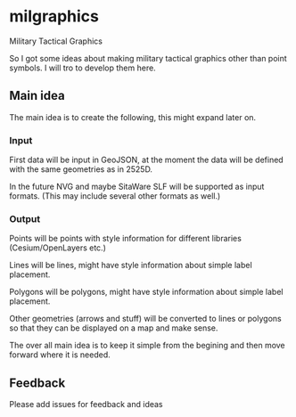 # milgraphics
Military Tactical Graphics

So I got some ideas about making military tactical graphics other than point symbols. I will tro to develop them here.

## Main idea

The main idea is to create the following, this might expand later on. 

### Input

First data will be input in GeoJSON, at the moment the data will be defined with the same geometries as in 2525D.

In the future NVG and maybe SitaWare SLF will be supported as input formats. (This may include several other formats as well.)

### Output

Points will be points with style information for different libraries (Cesium/OpenLayers etc.)

Lines will be lines, might have style information about simple label placement.

Polygons will be polygons, might have style information about simple label placement.

Other geometries (arrows and stuff) will be converted to lines or polygons so that they can be displayed on a map and make sense.

The over all main idea is to keep it simple from the begining and then move forward where it is needed.

## Feedback

Please add issues for feedback and ideas
